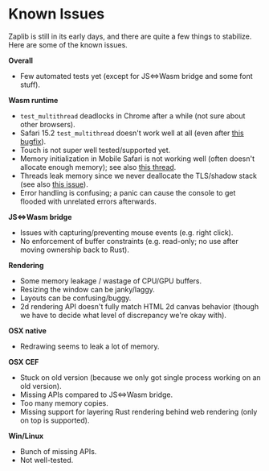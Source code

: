# Known Issues

Zaplib is still in its early days, and there are quite a few things to stabilize. Here are some of the known issues.

**Overall**
* Few automated tests yet (except for JS<=>Wasm bridge and some font stuff).

**Wasm runtime**
* `test_multithread` deadlocks in Chrome after a while (not sure about other browsers).
* Safari 15.2 `test_multithread` doesn't work well at all (even after [this bugfix](https://bugs.webkit.org/show_bug.cgi?id=234833)).
* Touch is not super well tested/supported yet.
* Memory initialization in Mobile Safari is not working well (often doesn't allocate enough memory); see also [this thread](https://github.com/WebAssembly/design/issues/1397).
* Threads leak memory since we never deallocate the TLS/shadow stack (see also [this issue](https://github.com/rust-lang/rust/issues/77839)).
* Error handling is confusing; a panic can cause the console to get flooded with unrelated errors afterwards.

**JS<=>Wasm bridge**
* Issues with capturing/preventing mouse events (e.g. right click).
* No enforcement of buffer constraints (e.g. read-only; no use after moving ownership back to Rust).

**Rendering**
* Some memory leakage / wastage of CPU/GPU buffers.
* Resizing the window can be janky/laggy.
* Layouts can be confusing/buggy.
* 2d rendering API doesn't fully match HTML 2d canvas behavior (though we have to decide what level of discrepancy we're okay with).

**OSX native**
* Redrawing seems to leak a lot of memory.

**OSX CEF**
* Stuck on old version (because we only got single process working on an old version).
* Missing APIs compared to JS<=>Wasm bridge.
* Too many memory copies.
* Missing support for layering Rust rendering behind web rendering (only on top is supported).

**Win/Linux**
* Bunch of missing APIs.
* Not well-tested.
